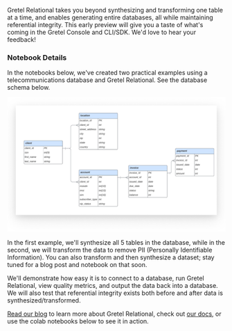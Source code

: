 Gretel Relational takes you beyond synthesizing and transforming one table at a time, and enables generating entire databases, all while maintaining referential integrity. This early preview will give you a taste of what's coming in the Gretel Console and CLI/SDK. We'd love to hear your feedback!

### Notebook Details

In the notebooks below, we've created two practical examples using a telecommunications database and Gretel Relational. See the database schema below.

![telecom db diagram](/use_cases/images/telecom-db-small.png "Telecom Database Diagram")

In the first example, we'll synthesize all 5 tables in the database, while in the second, we will transform the data to remove PII (Personally Identifiable Information). You can also transform and then synthesize a dataset; stay tuned for a blog post and notebook on that soon.

We'll demonstrate how easy it is to connect to a database, run Gretel Relational, view quality metrics, and output the data back into a database. We will also test that referential integrity exists both before and after data is synthesized/transformed.

[Read our blog](https://gretel.ai/blog/gretel-relational-preview) to learn more about Gretel Relational, check out [our docs](https://docs.gretel.ai/reference/relational), or use the colab notebooks below to see it in action. 
